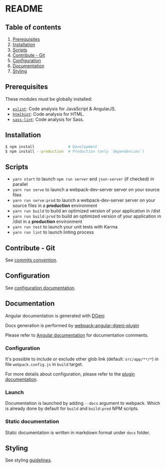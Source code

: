 # README

## Table of contents

1. [Prerequisites](#prerequisites)
2. [Installation](#installation)
3. [Scripts](#scripts)
4. [Contribute - Git](#contribute-git)
5. [Configuration](#configuration)
6. [Documentation](#documentation)
7. [Styling](#styling)

## Prerequisites

These modules must be globally installed:

* [`eslint`](https://www.npmjs.com/package/eslint): Code analysis for JavaScript & AngularJS.
* [`htmlhint`](https://www.npmjs.com/package/htmlhint): Code analysis for HTML.
* [`sass-lint`](https://github.com/sasstools/sass-lint): Code analysis for Sass.

## Installation

```sh
$ npm install               # Development
$ npm install --production  # Production (only `dependencies`)
```

## Scripts

- `yarn start` to launch `npm run server` and `json-server` (if checked) in parallel
- `yarn run serve` to launch a webpack-dev-server server on your source files
- `yarn run serve:prod` to launch a webpack-dev-server server on your source files in a **production** environment
- `yarn run build` to build an optimized version of your application in /dist
- `yarn run build:prod` to build an optimized version of your application in /dist in a **production** environment
- `yarn run test` to launch your unit tests with Karma
- `yarn run lint` to launch linting process

## Contribute - Git

See [commits convention](COMMITS-CONVENTION.md).

## Configuration

See [configuration documentation](src/config/README.md).

## Documentation

Angular documentation is generated with [DGeni](https://github.com/angular/dgeni)

Docs generation is performed by [webpack-angular-dgeni-plugin](https://github.com/groupe-sii/webpack-angular-dgeni-plugin/)

Please refer to [Angular documentation](https://github.com/angular/angular.js/wiki/Writing-AngularJS-Documentation) for documentation comments.

### Configuration

It's possible to include or exclude other glob link (default: `src/app/**/*`) in file `webpack.config.js` in `build` target.

For more details about configuration, please refer to the [plugin documentation](https://github.com/groupe-sii/webpack-angular-dgeni-plugin).

### Launch

Documentation is launched by adding `--docs` argument to webpack. Which is already done by default for `build` and `build:prod` NPM scripts.

### Static documentation

Static documentation is written in markdown format under `docs` folder.

## Styling

See styling [guidelines](src/styles/README.md).
